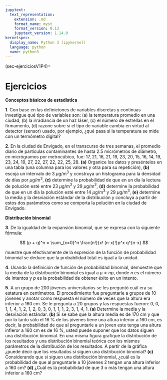 ```yaml
---
jupytext:
  text_representation:
    extension: .md
    format_name: myst
    format_version: 0.13
    jupytext_version: 1.14.0
kernelspec:
  display_name: Python 3 (ipykernel)
  language: python
  name: python3
---
```


(sec-ejerciciosV1P4)=
# Ejercicios

**Conceptos básicos de estadística**

**1**. Con base en las definiciones de variables discretas y continuas investigue qué tipo de variables son: (a) la temperatura promedio en una ciudad, (b) la irradiancia de un haz láser, (c) el número de estrellas en el firmamento, (d) razone sobre si el tipo de variable cambia en virtud al detector (sensor) usado, por ejemplo, ¿qué pasa si la temperatura se mide con un termómetro digital?

**2**. En la ciudad de Envigado, en el transcurso de tres semanas, el promedio diario de partículas contaminantes de hasta 2.5 micrómetros de diámetro, en micrógramos por metrocúbico, fue: 17, 21, 16, 21, 19, 23, 20, 15, 16, 14, 19, 23, 24, 19, 27, 22, 27, 22, 22, 25, 28. **(a)** Organice los datos y preséntelos en una tabla (una columna para los valores y otra para su repetición), **(b)** escoja un intervalo de 3 $\mu$g/m$^3$ y construya un histograma para la densidad de días por $\mu$g/m$^3$, **(c)** determine la probabilidad de que en un día la lectura de polución esté entre 23 $\mu$g/m$^3$ y 29 $\mu$g/m$^3$, **(d)** determine la probabilidad de que en un día la polución esté entre 14 $\mu$g/m$^3$ y 29 $\mu$g/m$^3$, **(e)** determine la media y la desviación estándar de la distribución y concluya a partir de estos dos parámetros como se comporta la polución en la ciudad de Envigado.

**Distribución binomial**

**3**. De la igualdad de la expansión binomial, que se expresa con la siguiente fórmula:

$$ (p + q)^n = \sum_{x=0}^n \frac{n!}{x! (n-x)!}p^x q^{n-x} $$

muestre que efectivamente de la expresión de la función de probabilidad binomial se deduce que la probabilidad total es igual a la unidad.

**4**. Usando la definición de función de probabilidad binomial, demuestre que la media de la distribución binomial es igual a $\mu = np$, donde $n$ es el número de intentos y $p$ es la probabilidad de obtener éxito en un intento.

**5**. A un grupo de 200 jóvenes universitarios se les preguntó cuál era su estatura en centímetros. El procedimiento fue preguntarle a grupos de 10 jóvenes y anotar como respuesta el número de veces que la altura era inferior a 160 cm. Se le pregunta a 20 grupos y las respuestas fueron: 0, 0, 1, 1, 4, 1, 2, 1, 2, 0, 3, 0, 1, 1, 1, 2, 3, 1, 4, 1. **(a)** Determine la media y la desviación estándar. **(b)** Si se sabe que la altura media es de 170 cm y que por lo tanto sólo el $16 \ \%$ de los jóvenes tiene una altura inferior a 160 cm, es decir, la probabilidad de que al preguntarle a un joven este tenga una altura infieror a 160 cm es de $16 \ \%$, usted puede suponer que los datos siguen una distribución binomial. En una misma figura grafique la distribución de los resultados y una distribución binomial teórica con los mismos parámetros de la distribución de los resultados. A partír de la gráfica ¿puede decir que los resultados si siguen una distribución binomial? **(c)** Considerando que si siguen una distribución binomial, ¿cuál es la probabilidad de que al preguntarle a 10 jóvenes 2 tengan una altura inferior a 160 cm? **(d)** ¿Cuál es la probabilidad de que 3 o más tengan una altura  inferior a 160 cm?
